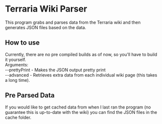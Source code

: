 # Terraria Wiki Parser
This program grabs and parses data from the Terraria wiki and then generates JSON files based on the data.

## How to use
Currently, there are no pre compiled builds as of now, so you'll have to build it yourself.
<br>
Arguments:
<br>
--prettyPrint - Makes the JSON output pretty print
<br>
--advanced - Retrieves extra data from each individual wiki page (this takes a long time).

## Pre Parsed Data
If you would like to get cached data from when I last ran the program (no guarantee this is up-to-date with the wiki)
you can find the JSON files in the cache folder.